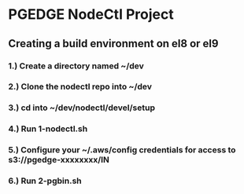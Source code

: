 # PGEDGE NodeCtl Project


## Creating a build environment on el8 or el9

### 1.) Create a directory named ~/dev

### 2.) Clone the nodectl repo into ~/dev

### 3.) cd into ~/dev/nodectl/devel/setup

### 4.) Run 1-nodectl.sh

### 5.) Configure your ~/.aws/config credentials for access to s3://pgedge-xxxxxxxx/IN

### 6.) Run 2-pgbin.sh

